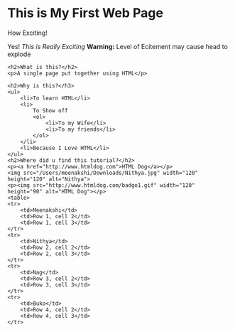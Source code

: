 <!DOCTYPE html>
<html>
<head>
	<title>My First Web Page</title>
	<link rel="stylesheet" href="style.css">
</head>
<body>
	<h1>This is My First Web Page</h1>
	How Exciting!<br>
	<p>Yes! <em>This is Really Exciting</em> <strong>Warning:</strong> Level of Ecitement may cause head to explode</p>
	
	<h2>What is this?</h2>
	<p>A single page put together using HTML</p>
	
	<h2>Why is this?</h3>
	<ul>
		<li>To learn HTML</li>
		<li>
			To Show off
			<ol>
				<li>To my Wife</li>
				<li>To my friends</li>
			</ol>
		</li>
		<li>Because I Love HTML</li>
	</ul>
	<h2>Where did u find this tutorial?</h2>
	<p><a href="http://www.htmldog.com">HTML Dog</a></p>
	<img src="/Users/meenakshi/Downloads/Nithya.jpg" width="120" height="120" alt="Nithya">
	<p><img src="http://www.htmldog.com/badge1.gif" width="120" height="90" alt="HTML Dog"></p>
	<table>
    <tr>
        <td>Meenakshi</td>
        <td>Row 1, cell 2</td>
        <td>Row 1, cell 3</td>
    </tr>
    <tr>
        <td>Nithya</td>
        <td>Row 2, cell 2</td>
        <td>Row 2, cell 3</td>
    </tr>
    <tr>
        <td>Nag</td>
        <td>Row 3, cell 2</td>
        <td>Row 3, cell 3</td>
    </tr>
    <tr>
        <td>Buko</td>
        <td>Row 4, cell 2</td>
        <td>Row 4, cell 3</td>
    </tr>
</table>
</body>
</html>
